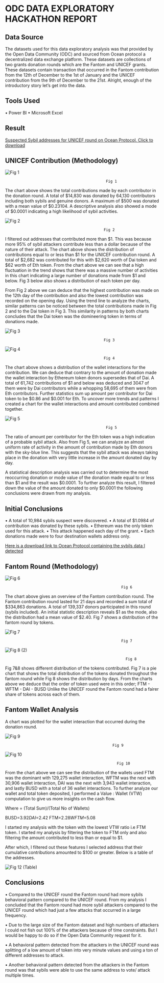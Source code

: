 # ODC DATA EXPLORATORY HACKATHON REPORT


## Data Source
The datasets used for this data exploratory analysis was that provided by the Open Data Community (ODC) and sourced from Ocean protocol a decentralized data exchange platform. These datasets are collections of two grants donation rounds which are the Fantom and UNICEF grants. These datasets contain transaction that occurred in the Fantom contribution from the 12th of December to the 1st of January and the UNICEF contribution from the 9th of December to the 21st. Alright, enough of the introductory story let’s get into the data.

## Tools Used
•	Power BI
•	Microsoft Excel

## Result
[ Suspected Sybil addresses for UNICEF round on Ocean Protocol. Click to download](https://market.oceanprotocol.com/asset/did:op:8b133e8d3d2b37e94e25485e7c98503e505461b9095e78af6960666b5cdd4cf6)

## UNICEF Contribution (Methodology)


![Fig 1](https://user-images.githubusercontent.com/55463668/215861852-c3c3e541-67a8-4650-87a9-8914bf13df9c.png)

                                                  Fig 1
                                                  

The chart above shows the total contributions made by each contributor in the donation round. A total of $14,830 was donated by 64,130 contributors including both sybils and genuine donors. A maximum of $500 was donated with a mean value of $0.23104. A descriptive analysis also showed a mode of $0.0001 indicating a high likelihood of sybil activities. 




![Fig 2](https://user-images.githubusercontent.com/55463668/215862082-f2fe29c1-0672-42b0-83df-c37d284a1451.png)

                                                 Fig 2


I filtered out addresses that contributed more than $1. This was because more 95% of sybil attackers contribute less than a dollar because of the nature of their attack. The chart above shows the distribution of contributions equal to or less than $1 for the UNICEF contribution round. A total of $2,682 was contributed for this with $2,620 worth of Dai token and $62 worth of Eth token. From the chart above we can see that a high fluctuation in the trend shows that there was a massive number of activities in this chart indicating a large number of donations made from $1 and below. Fig 3 below also shows a distribution of each token per day.
 
 From Fig 2 above we can deduce that the highest contribution was made on the 12th day of the contribution and also the lowest contribution was recorded on the opening day. Using the trend line to analyze the charts, similar patterns can be noticed between the total contributions made in Fig 2 and to the Dai token in Fig 3. This similarity in patterns by both charts concludes that the Dai token was the domineering token in terms of donations made.


![Fig 3](https://user-images.githubusercontent.com/55463668/215862336-71de050c-26bf-4d7a-852c-8258e4152f5f.png)

                                                 Fig 3


![Fig 4](https://user-images.githubusercontent.com/55463668/215862446-94915c21-26b1-4ab8-a8ac-c562685db3b6.png)
 
                                                 Fig 4


The chart above shows a distribution of the wallet interactions for the contribution. We can deduce that contrary to the amount of donation made the wallet interaction by Ethereum token donors supersedes that of Dai. A total of 61,742 contributions of $1 and below was deduced and 3047 of them were by Dai contributors while a whopping 58,695 of them were from Eth contributors. Further statistics sum up amount per contributor for Dai token to be $0.86 and $0.001 for Eth. 
To uncover more trends and patterns I created a chart for the wallet interactions and amount contributed combined together.





![Fig 5](https://user-images.githubusercontent.com/55463668/215862634-9c1d4874-d35a-448d-8dd0-8666b0969ecd.png)

                                                  Fig 5


The ratio of amount per contributor for the Eth token was a high indication of a probable sybil attack. Also from Fig 5, we can analyze an almost uniform rate of activity in the amount of contribution made by Eth donors with the sky-blue line. This suggests that the sybil attack was always taking place in the donation with very little increase in the amount donated day by day. 


A statistical description analysis was carried out to determine the most reoccurring donation or mode value of the donation made equal to or less than $1 and the result was $0.0001. To further analyze this result, I filtered down the value of the amount donated to only $0.0001 the following conclusions were drawn from my analysis.



##  Initial Conclusions
•	A total of 10,984 sybils suspect were discovered.
•	A total of $1.0984 of contribution was donated by these sybils.
•	Ethereum was the only token used for this attack.
•	This attack happened each day of the grant.
•	Each donations made were to four destination wallets address only.

[Here is a download link  to Ocean Protocol containing  the sybils data I detected](https://market.oceanprotocol.com/asset/did:op:8b133e8d3d2b37e94e25485e7c98503e505461b9095e78af6960666b5cdd4cf6)



## Fantom Round (Methodology)



![Fig 6](https://user-images.githubusercontent.com/55463668/215863628-908a8793-2fca-49b3-86d1-c50262e18a86.png)

                                                         Fig 6
                                                     

The chart above gives an overview of the Fantom contribution round. The Fantom contribution round lasted for 21 days and recorded a sum total of $334,863 donations. A total of 139,337 donors participated in this round (sybils included). An initial statistic description reveals $1 as the mode, also the distribution had a mean value of $2.40.   Fig 7 shows a distribution of the fantom round by tokens.




![Fig 7](https://user-images.githubusercontent.com/55463668/215863752-b3194a31-9219-4bb6-aad9-c19419ee5af9.png)

                                                         Fig 7


![Fig 8 (2)](https://user-images.githubusercontent.com/55463668/215863787-9fc68dde-3323-43ed-b762-9f41b36e7f6e.png)

                                                           Fig 8


Fig 7&8 shows different distribution of the tokens contributed. Fig 7 is a pie chart that shows the total distribution of the tokens donated throughout the fantom round while Fig 8 shows the distribution by days. 
From the charts above we deduce that the order of token used were in this order;
FTM - WFTM - DAI - BUSD
Unlike the UNICEF round the Fantom round had a fairer share of tokens across each of them.


## Fantom Wallet Analysis


A chart was plotted for the wallet interaction that occurred during the donation round. 



![Fig 9](https://user-images.githubusercontent.com/55463668/215864100-ccb934e5-a32a-4d9d-976a-db0e3c6f442e.png)

                                                     Fig 9



![Fig 10](https://user-images.githubusercontent.com/55463668/215864195-d9339d84-ff58-4a4f-8d4b-696731142683.png)

                                                       Fig 10



From the chart above we can see the distribution of the wallets used FTM was the dominant with 129,275 wallet interaction, WFTM was the next with 30,906 wallet interaction, DAI was the next with 3,943 wallet interaction, and lastly BUSD with a total of 36 wallet interactions.
To further analyze our wallet and total token deposited, I performed a Value : Wallet (VTW) computation to give us more insights on the cash flow.

Where = (Total Sum)/(Total No of Wallets)

BUSD=$3.92
DAI=$2.42
FTM=$2.28
WFTM=$5.08

I started my analysis with the token with the lowest VTW ratio i.e FTM token.
I started my analysis by filtering the token to FTM only and also filtering the amount contributed to less than or equal to $1.

After which, I filtered out these features I selected address that their cumulative contributions amounted to $100 or greater. Below is a table of the addresses.



![Fig 12 (Table)](https://user-images.githubusercontent.com/55463668/215864608-33d2d80d-801c-47d7-825e-daa583dc3c0b.png)


## Conclusions
•	Compared to the UNICEF round the Fantom round had more sybils behavioral pattern compared to the UNICEF round. From my analysis I concluded that the Fantom round had more sybil attackers compared to the UNICEF round which had just a few attacks that occurred in a large frequency.

•	Due to the large size of the Fantom dataset and high numbers of attackers I could not fish out 100% of the attackers because of time constraints. But I would be happy to do so if the Open Data Community request for it.

•	A behavioral pattern detected from the attackers in the UNICEF round was splitting of a low amount of token into very minute values and using a ton of different addresses to attack.

•	Another behavioral pattern detected from the attackers in the Fantom round was that sybils were able to use the same address to vote/ attack multiple times.



















